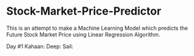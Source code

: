# Stock-Market-Price-Predictor
This is an attempt to make a Machine Learning Model which predicts the Future Stock Market Price using Linear Regression Algorithm.

Day #1
Kahaan:
Deep:
Sail:
